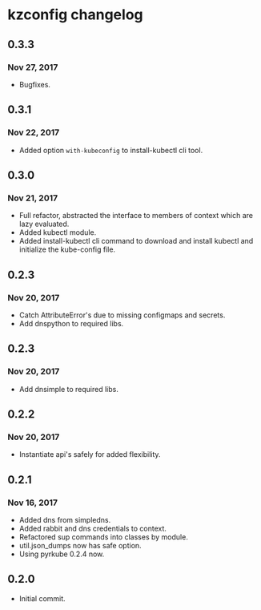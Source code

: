 # kzconfig changelog

## 0.3.3
### Nov 27, 2017
* Bugfixes.


## 0.3.1
### Nov 22, 2017
* Added option `with-kubeconfig` to install-kubectl cli tool.


## 0.3.0
### Nov 21, 2017
* Full refactor, abstracted the interface to members of context which are lazy evaluated.
* Added kubectl module.
* Added install-kubectl cli command to download and install kubectl and initialize the kube-config file.


## 0.2.3
### Nov 20, 2017
* Catch AttributeError's due to missing configmaps and secrets.
* Add dnspython to required libs.


## 0.2.3
### Nov 20, 2017
* Add dnsimple to required libs.


## 0.2.2
### Nov 20, 2017
* Instantiate api's safely for added flexibility.


## 0.2.1
### Nov 16, 2017
* Added dns from simpledns.
* Added rabbit and dns credentials to context.
* Refactored sup commands into classes by module.
* util.json_dumps now has safe option.
* Using pyrkube 0.2.4 now.


## 0.2.0
* Initial commit.
